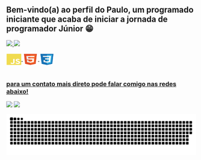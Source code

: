 ## Bem-vindo(a) ao perfil do Paulo, um programado iniciante que acaba de iniciar a jornada de programador Júnior 😁

 <div>
   <a href="https://github.com/Pauloxhbh">
   <img height="180em" src="https://github-readme-stats.vercel.app/api?username=Pauloxhbh&show_icons=true&theme=tokyonight&include_all_commits=true&count_private=true"/>
   <img height="180em" src="https://github-readme-stats.vercel.app/api/top-langs/?username=Pauloxhbh&layout=compact&langs_count=6&theme=tokyonight"/>

</div>
<div style="display: inline_block"><br>
  <img align="center" alt="Js" height="30" width="40" src="https://raw.githubusercontent.com/devicons/devicon/master/icons/javascript/javascript-plain.svg">
  <img align="center" alt="HTML" height="30" width="40" src="https://raw.githubusercontent.com/devicons/devicon/master/icons/html5/html5-original.svg">
  <img align="center" alt="CSS" height="30" width="40" src="https://raw.githubusercontent.com/devicons/devicon/master/icons/css3/css3-original.svg">
</div>
 
 <br>
 
  ### para um contato mais direto pode falar comigo nas redes abaixo!
 
<div> 
  <a href="https://www.instagram.com/paulo_nsei/" target="_blank"><img src="https://img.shields.io/badge/-Instagram-%23E4405F?style=for-the-badge&logo=instagram&logoColor=white" target="_blank"></a>
  <a href = "mailto:phas3@aluno.ifal.edu.br"><img src="https://img.shields.io/badge/-Gmail-%23333?style=for-the-badge&logo=gmail&logoColor=white" target="_blank"></a>
 
  ![Snake animation](https://github.com/Pauloxhbh/Pauloxhbh/blob/output/github-contribution-grid-snake.svg)

</div>
